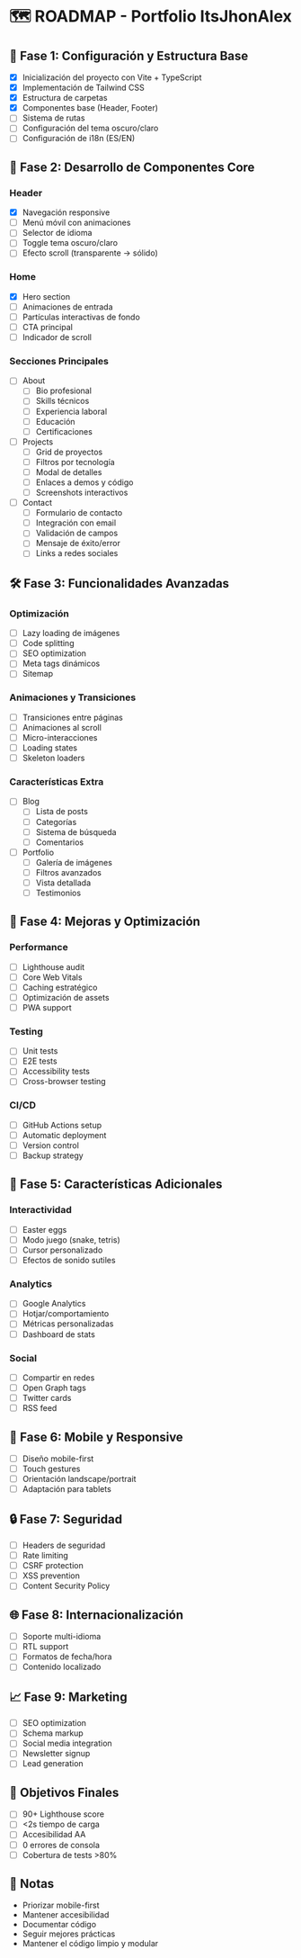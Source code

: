  # 🗺️ ROADMAP - Portfolio ItsJhonAlex

## 🎯 Fase 1: Configuración y Estructura Base
- [x] Inicialización del proyecto con Vite + TypeScript
- [x] Implementación de Tailwind CSS
- [x] Estructura de carpetas
- [x] Componentes base (Header, Footer)
- [ ] Sistema de rutas
- [ ] Configuración del tema oscuro/claro
- [ ] Configuración de i18n (ES/EN)

## 🎨 Fase 2: Desarrollo de Componentes Core
### Header
- [x] Navegación responsive
- [ ] Menú móvil con animaciones
- [ ] Selector de idioma
- [ ] Toggle tema oscuro/claro
- [ ] Efecto scroll (transparente -> sólido)

### Home
- [x] Hero section
- [ ] Animaciones de entrada
- [ ] Partículas interactivas de fondo
- [ ] CTA principal
- [ ] Indicador de scroll

### Secciones Principales
- [ ] About
  - [ ] Bio profesional
  - [ ] Skills técnicos
  - [ ] Experiencia laboral
  - [ ] Educación
  - [ ] Certificaciones

- [ ] Projects
  - [ ] Grid de proyectos
  - [ ] Filtros por tecnología
  - [ ] Modal de detalles
  - [ ] Enlaces a demos y código
  - [ ] Screenshots interactivos

- [ ] Contact
  - [ ] Formulario de contacto
  - [ ] Integración con email
  - [ ] Validación de campos
  - [ ] Mensaje de éxito/error
  - [ ] Links a redes sociales

## 🛠️ Fase 3: Funcionalidades Avanzadas
### Optimización
- [ ] Lazy loading de imágenes
- [ ] Code splitting
- [ ] SEO optimization
- [ ] Meta tags dinámicos
- [ ] Sitemap

### Animaciones y Transiciones
- [ ] Transiciones entre páginas
- [ ] Animaciones al scroll
- [ ] Micro-interacciones
- [ ] Loading states
- [ ] Skeleton loaders

### Características Extra
- [ ] Blog
  - [ ] Lista de posts
  - [ ] Categorías
  - [ ] Sistema de búsqueda
  - [ ] Comentarios

- [ ] Portfolio
  - [ ] Galería de imágenes
  - [ ] Filtros avanzados
  - [ ] Vista detallada
  - [ ] Testimonios

## 🚀 Fase 4: Mejoras y Optimización
### Performance
- [ ] Lighthouse audit
- [ ] Core Web Vitals
- [ ] Caching estratégico
- [ ] Optimización de assets
- [ ] PWA support

### Testing
- [ ] Unit tests
- [ ] E2E tests
- [ ] Accessibility tests
- [ ] Cross-browser testing

### CI/CD
- [ ] GitHub Actions setup
- [ ] Automatic deployment
- [ ] Version control
- [ ] Backup strategy

## 🎁 Fase 5: Características Adicionales
### Interactividad
- [ ] Easter eggs
- [ ] Modo juego (snake, tetris)
- [ ] Cursor personalizado
- [ ] Efectos de sonido sutiles

### Analytics
- [ ] Google Analytics
- [ ] Hotjar/comportamiento
- [ ] Métricas personalizadas
- [ ] Dashboard de stats

### Social
- [ ] Compartir en redes
- [ ] Open Graph tags
- [ ] Twitter cards
- [ ] RSS feed

## 📱 Fase 6: Mobile y Responsive
- [ ] Diseño mobile-first
- [ ] Touch gestures
- [ ] Orientación landscape/portrait
- [ ] Adaptación para tablets

## 🔒 Fase 7: Seguridad
- [ ] Headers de seguridad
- [ ] Rate limiting
- [ ] CSRF protection
- [ ] XSS prevention
- [ ] Content Security Policy

## 🌐 Fase 8: Internacionalización
- [ ] Soporte multi-idioma
- [ ] RTL support
- [ ] Formatos de fecha/hora
- [ ] Contenido localizado

## 📈 Fase 9: Marketing
- [ ] SEO optimization
- [ ] Schema markup
- [ ] Social media integration
- [ ] Newsletter signup
- [ ] Lead generation

## 🎯 Objetivos Finales
- [ ] 90+ Lighthouse score
- [ ] <2s tiempo de carga
- [ ] Accesibilidad AA
- [ ] 0 errores de consola
- [ ] Cobertura de tests >80%

## 📝 Notas
- Priorizar mobile-first
- Mantener accesibilidad
- Documentar código
- Seguir mejores prácticas
- Mantener el código limpio y modular
